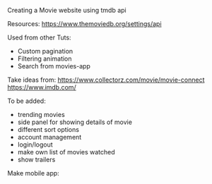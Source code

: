Creating a Movie website using tmdb api

Resources:
https://www.themoviedb.org/settings/api

Used from other Tuts:
- Custom pagination
- Filtering animation
- Search from movies-app

Take ideas from:
https://www.collectorz.com/movie/movie-connect
https://www.imdb.com/

To be added:
- trending movies
- side panel for showing details of movie
- different sort options
- account management
- login/logout
- make own list of movies watched
- show trailers

Make mobile app: